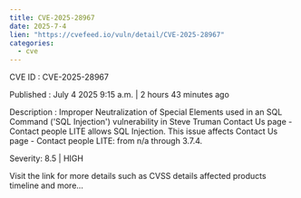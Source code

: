 ```yaml
--- 
title: CVE-2025-28967
date: 2025-7-4
lien: "https://cvefeed.io/vuln/detail/CVE-2025-28967"
categories:
  - cve
---
```


CVE ID : CVE-2025-28967

Published :  July 4
2025
9:15 a.m. | 2 hours
43 minutes ago

Description : Improper Neutralization of Special Elements used in an SQL Command ('SQL Injection') vulnerability in Steve Truman Contact Us page - Contact people LITE allows SQL Injection. This issue affects Contact Us page - Contact people LITE: from n/a through 3.7.4.

Severity: 8.5 | HIGH

Visit the link for more details
such as CVSS details
affected products
timeline
and more...
